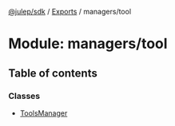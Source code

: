 [@julep/sdk](../README.md) / [Exports](../modules.md) / managers/tool

# Module: managers/tool

## Table of contents

### Classes

- [ToolsManager](../classes/managers_tool.ToolsManager.md)

